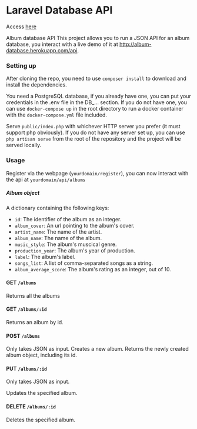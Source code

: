 # Laravel Database API

Access [here](http://laravel-album-db.herokuapp.com/)


Album database API
This project allows you to run a JSON API for an album database, you interact with a live demo of it at http://album-database.herokuapp.com/api.

### Setting up
After cloning the repo, you need to use `composer install` to download and install the dependencies.

You need a PostgreSQL database, if you already have one, you can put your credentials in the .env file in the DB_... section. If you do not have one, you can use `docker-compose up` in the root directory to run a docker container with the `docker-compose.yml` file included.

Serve `public/index.php` with whichever HTTP server you prefer (it must support php obviously). If you do not have any server set up, you can use `php artisan serve` from the root of the repository and the project will be served locally.

### Usage
Register via the webpage (`yourdomain/register`), you can now interact with the api at  `yourdomain/api/albums`

##### Album object
A dictionary containing the following keys:

  * `id`: The identifier of the album as an integer.
  * `album_cover`: An url pointing to the album's cover.
  * `artist_name`: The name of the artist.
  * `album_name`: The name of the album.
  * `music_style`: The album's muscical genre.
  * `production_year`: The album's year of production.
  * `label`: The album's label.
  * `songs_list`: A list of comma-separated songs as a string.
  * `album_average_score`: The album's rating as an integer, out of 10.

#### GET `/albums`
Returns all the albums

#### GET `/albums/:id`
Returns an album by id.

#### POST `/albums`
Only takes JSON as input.
Creates a new album.
Returns the newly created album object, including its id.

#### PUT `/albums/:id`
Only takes JSON as input.

Updates the specified album.

#### DELETE `/albums/:id`
Deletes the specified album.

